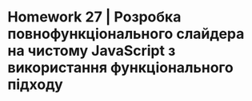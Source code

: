 # Homework 27 | Розробка повнофункціонального слайдера на чистому JavaScript з використання функціонального підходу
